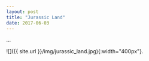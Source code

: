 ```yaml
---
layout: post
title: "Jurassic Land"
date: 2017-06-03
---
```


...

![]({{ site.url }}/img/jurassic_land.jpg){:width="400px"}.

